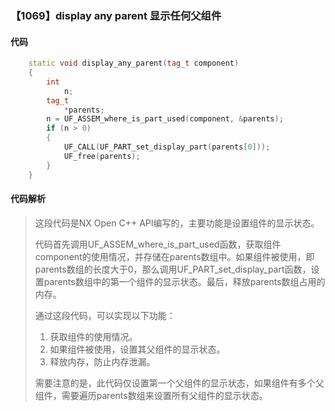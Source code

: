 ### 【1069】display any parent 显示任何父组件

#### 代码

```cpp
    static void display_any_parent(tag_t component)  
    {  
        int  
            n;  
        tag_t  
            *parents;  
        n = UF_ASSEM_where_is_part_used(component, &parents);  
        if (n > 0)  
        {  
            UF_CALL(UF_PART_set_display_part(parents[0]));  
            UF_free(parents);  
        }  
    }

```

#### 代码解析

> 这段代码是NX Open C++ API编写的，主要功能是设置组件的显示状态。
>
> 代码首先调用UF_ASSEM_where_is_part_used函数，获取组件component的使用情况，并存储在parents数组中。如果组件被使用，即parents数组的长度大于0，那么调用UF_PART_set_display_part函数，设置parents数组中的第一个组件的显示状态。最后，释放parents数组占用的内存。
>
> 通过这段代码，可以实现以下功能：
>
> 1. 获取组件的使用情况。
> 2. 如果组件被使用，设置其父组件的显示状态。
> 3. 释放内存，防止内存泄漏。
>
> 需要注意的是，此代码仅设置第一个父组件的显示状态，如果组件有多个父组件，需要遍历parents数组来设置所有父组件的显示状态。
>
